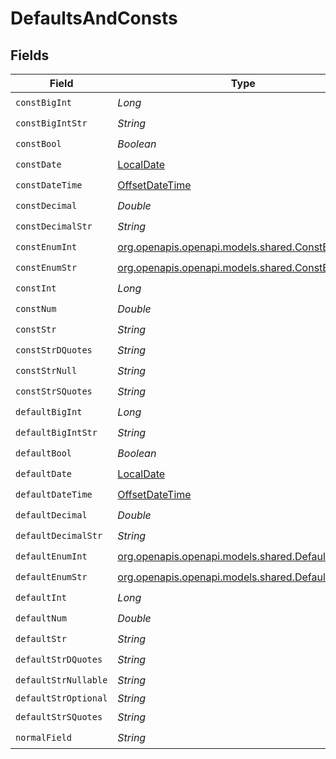 # DefaultsAndConsts


## Fields

| Field                                                                                      | Type                                                                                       | Required                                                                                   | Description                                                                                | Example                                                                                    |
| ------------------------------------------------------------------------------------------ | ------------------------------------------------------------------------------------------ | ------------------------------------------------------------------------------------------ | ------------------------------------------------------------------------------------------ | ------------------------------------------------------------------------------------------ |
| `constBigInt`                                                                              | *Long*                                                                                     | :heavy_check_mark:                                                                         | N/A                                                                                        |                                                                                            |
| `constBigIntStr`                                                                           | *String*                                                                                   | :heavy_check_mark:                                                                         | N/A                                                                                        |                                                                                            |
| `constBool`                                                                                | *Boolean*                                                                                  | :heavy_check_mark:                                                                         | N/A                                                                                        |                                                                                            |
| `constDate`                                                                                | [LocalDate](https://docs.oracle.com/javase/8/docs/api/java/time/LocalDate.html)            | :heavy_check_mark:                                                                         | N/A                                                                                        |                                                                                            |
| `constDateTime`                                                                            | [OffsetDateTime](https://docs.oracle.com/javase/8/docs/api/java/time/OffsetDateTime.html)  | :heavy_check_mark:                                                                         | N/A                                                                                        |                                                                                            |
| `constDecimal`                                                                             | *Double*                                                                                   | :heavy_check_mark:                                                                         | N/A                                                                                        |                                                                                            |
| `constDecimalStr`                                                                          | *String*                                                                                   | :heavy_check_mark:                                                                         | N/A                                                                                        |                                                                                            |
| `constEnumInt`                                                                             | [org.openapis.openapi.models.shared.ConstEnumInt](../../models/shared/ConstEnumInt.md)     | :heavy_check_mark:                                                                         | N/A                                                                                        |                                                                                            |
| `constEnumStr`                                                                             | [org.openapis.openapi.models.shared.ConstEnumStr](../../models/shared/ConstEnumStr.md)     | :heavy_check_mark:                                                                         | N/A                                                                                        |                                                                                            |
| `constInt`                                                                                 | *Long*                                                                                     | :heavy_check_mark:                                                                         | N/A                                                                                        |                                                                                            |
| `constNum`                                                                                 | *Double*                                                                                   | :heavy_check_mark:                                                                         | N/A                                                                                        |                                                                                            |
| `constStr`                                                                                 | *String*                                                                                   | :heavy_check_mark:                                                                         | N/A                                                                                        |                                                                                            |
| `constStrDQuotes`                                                                          | *String*                                                                                   | :heavy_check_mark:                                                                         | N/A                                                                                        |                                                                                            |
| `constStrNull`                                                                             | *String*                                                                                   | :heavy_check_mark:                                                                         | N/A                                                                                        |                                                                                            |
| `constStrSQuotes`                                                                          | *String*                                                                                   | :heavy_check_mark:                                                                         | N/A                                                                                        |                                                                                            |
| `defaultBigInt`                                                                            | *Long*                                                                                     | :heavy_check_mark:                                                                         | N/A                                                                                        |                                                                                            |
| `defaultBigIntStr`                                                                         | *String*                                                                                   | :heavy_check_mark:                                                                         | N/A                                                                                        |                                                                                            |
| `defaultBool`                                                                              | *Boolean*                                                                                  | :heavy_check_mark:                                                                         | N/A                                                                                        |                                                                                            |
| `defaultDate`                                                                              | [LocalDate](https://docs.oracle.com/javase/8/docs/api/java/time/LocalDate.html)            | :heavy_check_mark:                                                                         | N/A                                                                                        |                                                                                            |
| `defaultDateTime`                                                                          | [OffsetDateTime](https://docs.oracle.com/javase/8/docs/api/java/time/OffsetDateTime.html)  | :heavy_check_mark:                                                                         | N/A                                                                                        |                                                                                            |
| `defaultDecimal`                                                                           | *Double*                                                                                   | :heavy_check_mark:                                                                         | N/A                                                                                        |                                                                                            |
| `defaultDecimalStr`                                                                        | *String*                                                                                   | :heavy_check_mark:                                                                         | N/A                                                                                        |                                                                                            |
| `defaultEnumInt`                                                                           | [org.openapis.openapi.models.shared.DefaultEnumInt](../../models/shared/DefaultEnumInt.md) | :heavy_check_mark:                                                                         | N/A                                                                                        |                                                                                            |
| `defaultEnumStr`                                                                           | [org.openapis.openapi.models.shared.DefaultEnumStr](../../models/shared/DefaultEnumStr.md) | :heavy_check_mark:                                                                         | N/A                                                                                        |                                                                                            |
| `defaultInt`                                                                               | *Long*                                                                                     | :heavy_check_mark:                                                                         | N/A                                                                                        |                                                                                            |
| `defaultNum`                                                                               | *Double*                                                                                   | :heavy_check_mark:                                                                         | N/A                                                                                        |                                                                                            |
| `defaultStr`                                                                               | *String*                                                                                   | :heavy_check_mark:                                                                         | N/A                                                                                        |                                                                                            |
| `defaultStrDQuotes`                                                                        | *String*                                                                                   | :heavy_check_mark:                                                                         | N/A                                                                                        |                                                                                            |
| `defaultStrNullable`                                                                       | *String*                                                                                   | :heavy_check_mark:                                                                         | N/A                                                                                        |                                                                                            |
| `defaultStrOptional`                                                                       | *String*                                                                                   | :heavy_minus_sign:                                                                         | N/A                                                                                        |                                                                                            |
| `defaultStrSQuotes`                                                                        | *String*                                                                                   | :heavy_check_mark:                                                                         | N/A                                                                                        |                                                                                            |
| `normalField`                                                                              | *String*                                                                                   | :heavy_check_mark:                                                                         | N/A                                                                                        | test                                                                                       |